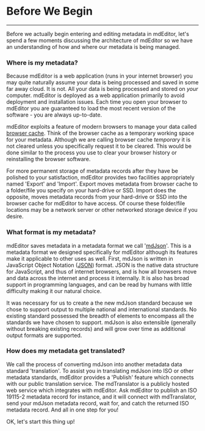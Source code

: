 # Before We Begin
---
Before we actually begin entering and editing metadata in mdEditor, let's spend a few moments discussing the architecture of mdEditor so we have an understanding of how and where our metadata is being managed. 

### Where is my metadata?
Because mdEditor is a web application (runs in your internet browser) you may quite naturally assume your data is being processed and saved in some far away cloud.  It is not.  All your data is being processed and stored on *your* computer.  mdEditor is deployed as a web application primarily to avoid deployment and installation issues.  Each time you open your browser to mdEditor you are guaranteed to load the most recent version of the software - you are always up-to-date. 

mdEditor exploits a feature of modern browsers to manage your data called [browser cache](glossary.md).  Think of the browser cache as a temporary working space for your metadata.  Although we are calling browser cache *temporary* it is not cleared unless you specifically request it to be cleared.  This would be done similar to the process you use to clear your browser history or reinstalling the browser software.  

For more permanent storage of metadata records after they have be polished to your satisfaction, mdEditor provides two facilities appropriately named 'Export' and 'Import'.  Export moves metadata from browser cache to a folder/file you specify on your hard-drive or SSD.  Import does the opposite, moves metadata records from your hard-drive or SSD into the browser cache for mdEditor to have access.  Of course these folder/file locations may be a network server or other networked storage device if you desire.

### What format is my metadata?
mdEditor saves metadata in a metadata format we call '[mdJson](https://mdtools.adiwg.org)'.  This is a metadata format we designed specifically for mdEditor although its features make it applicable to other uses as well.  First, mdJson is written in JavaScript Object Notation ([JSON](https://www.json.org)) format.  JSON is the native data structure for JavaScript, and thus of internet browsers, and is how all browsers move and data across the internet and process it internally.  It is also has broad support in programming languages, and can be read by humans with little difficulty making it our natural choice. 

It was necessary for us to create a the new mdJson standard because we chose to support output to multiple national and international standards.  No existing standard possessed the breadth of elements to encompass all the standards we have chosen to support.  mdJson is also extensible (generally without breaking existing records) and will grow over time as additional output formats are supported.  

### How does my metadata get translated?
We call the process of converting mdJson into another metadata data standard 'translation'.  To assist you in translating mdJson into ISO or other metadata standards, mdEditor provides a 'Publish' feature which connects with our public translation service.  The mdTranslator is a publicly hosted web service which integrates with mdEditor.  Ask mdEditor to publish an ISO 19115-2 metadata record for instance, and it will connect with mdTranslator, send your mdJson metadata record, wait for, and catch the returned ISO metadata record.  And all in one step for you!

OK, let's start this thing up!